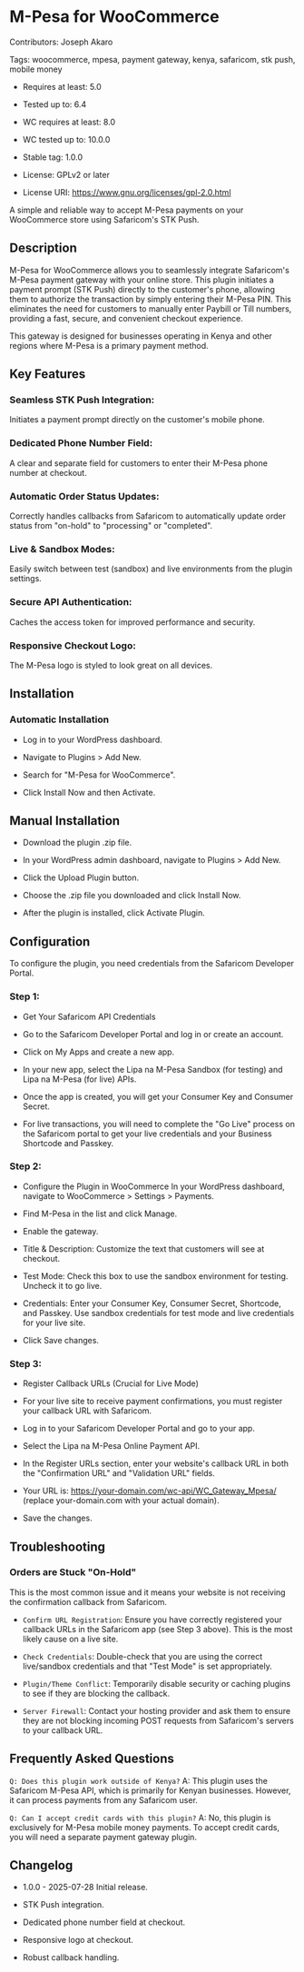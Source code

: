 # M-Pesa for WooCommerce
Contributors: Joseph Akaro

  Tags: woocommerce, mpesa, payment gateway, kenya, safaricom, stk push, mobile money

- Requires at least: 5.0

- Tested up to: 6.4

- WC requires at least: 8.0

- WC tested up to: 10.0.0

- Stable tag: 1.0.0

- License: GPLv2 or later

- License URI: https://www.gnu.org/licenses/gpl-2.0.html

A simple and reliable way to accept M-Pesa payments on your WooCommerce store using Safaricom's STK Push.

## Description
M-Pesa for WooCommerce allows you to seamlessly integrate Safaricom's M-Pesa payment gateway with your online store. This plugin initiates a payment prompt (STK Push) directly to the customer's phone, allowing them to authorize the transaction by simply entering their M-Pesa PIN. This eliminates the need for customers to manually enter Paybill or Till numbers, providing a fast, secure, and convenient checkout experience.

This gateway is designed for businesses operating in Kenya and other regions where M-Pesa is a primary payment method.

## Key Features
### Seamless STK Push Integration:
Initiates a payment prompt directly on the customer's mobile phone.

### Dedicated Phone Number Field:
A clear and separate field for customers to enter their M-Pesa phone number at checkout.

### Automatic Order Status Updates:
Correctly handles callbacks from Safaricom to automatically update order status from "on-hold" to "processing" or "completed".

### Live & Sandbox Modes:
Easily switch between test (sandbox) and live environments from the plugin settings.

### Secure API Authentication: 
Caches the access token for improved performance and security.

### Responsive Checkout Logo:
The M-Pesa logo is styled to look great on all devices.

## Installation
### Automatic Installation
- Log in to your WordPress dashboard.

- Navigate to Plugins > Add New.

- Search for "M-Pesa for WooCommerce".

- Click Install Now and then Activate.

## Manual Installation
- Download the plugin .zip file.

- In your WordPress admin dashboard, navigate to Plugins > Add New.

- Click the Upload Plugin button.

- Choose the .zip file you downloaded and click Install Now.

- After the plugin is installed, click Activate Plugin.

## Configuration
To configure the plugin, you need credentials from the Safaricom Developer Portal.

### Step 1:
- Get Your Safaricom API Credentials
- Go to the Safaricom Developer Portal and log in or create an account.

- Click on My Apps and create a new app.

- In your new app, select the Lipa na M-Pesa Sandbox (for testing) and Lipa na M-Pesa (for live) APIs.

- Once the app is created, you will get your Consumer Key and Consumer Secret.

- For live transactions, you will need to complete the "Go Live" process on the Safaricom portal to get your live credentials and your Business Shortcode and Passkey.

### Step 2:
- Configure the Plugin in WooCommerce
In your WordPress dashboard, navigate to WooCommerce > Settings > Payments.

- Find M-Pesa in the list and click Manage.

- Enable the gateway.

- Title & Description: Customize the text that customers will see at checkout.

- Test Mode: Check this box to use the sandbox environment for testing. Uncheck it to go live.

- Credentials: Enter your Consumer Key, Consumer Secret, Shortcode, and Passkey. Use sandbox credentials for test mode and live credentials for your live site.

- Click Save changes.

### Step 3:
- Register Callback URLs (Crucial for Live Mode)

- For your live site to receive payment confirmations, you must register your callback URL with Safaricom.

- Log in to your Safaricom Developer Portal and go to your app.

- Select the Lipa na M-Pesa Online Payment API.

- In the Register URLs section, enter your website's callback URL in both the "Confirmation URL" and "Validation URL" fields.

- Your URL is: https://your-domain.com/wc-api/WC_Gateway_Mpesa/ (replace your-domain.com with your actual domain).

- Save the changes.

## Troubleshooting
### Orders are Stuck "On-Hold"
This is the most common issue and it means your website is not receiving the confirmation callback from Safaricom.

-  `Confirm URL Registration`: Ensure you have correctly registered your callback URLs in the Safaricom app (see Step 3 above). This is the most likely cause on a live site.

- `Check Credentials`: Double-check that you are using the correct live/sandbox credentials and that "Test Mode" is set appropriately.

- `Plugin/Theme Conflict`: Temporarily disable security or caching plugins to see if they are blocking the callback.

- `Server Firewall`: Contact your hosting provider and ask them to ensure they are not blocking incoming POST requests from Safaricom's servers to your callback URL.

## Frequently Asked Questions
`Q: Does this plugin work outside of Kenya?` A: This plugin uses the Safaricom M-Pesa API, which is primarily for Kenyan businesses. However, it can process payments from any Safaricom user.

`Q: Can I accept credit cards with this plugin?` A: No, this plugin is exclusively for M-Pesa mobile money payments. To accept credit cards, you will need a separate payment gateway plugin.

## Changelog
- 1.0.0 - 2025-07-28
Initial release.

- STK Push integration.

- Dedicated phone number field at checkout.

- Responsive logo at checkout.

- Robust callback handling.